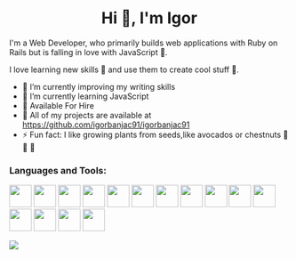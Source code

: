 <h1 align="center">Hi 👋, I'm Igor</h1>

<p>
  I'm a Web Developer, who primarily builds web applications with Ruby on Rails but is falling in love with JavaScript 💓.
  
  I love learning new skills 🤯 and use them to create cool stuff 🚀.
</p>


- 📄 I’m currently improving my writing skills 
- 🌱 I’m currently learning JavaScript
- 👯 Available For Hire
- 🤔 All of my projects are available at https://github.com/igorbanjac91/igorbanjac91
- ⚡ Fun fact: I like growing plants from seeds,like avocados or chestnuts 🌱 🌰 🥑

### Languages and Tools:
[<img src="https://gist.githubusercontent.com/igorbanjac91/a22d026ecc45dc2107f4a1616f808af4/raw/38f6fac5131834c9df19357d879b66108762b464/rails-logo.svg" height="40">](https://rubyonrails.org/)
[<img src="https://gist.githubusercontent.com/igorbanjac91/674cdf8cdfc99ce9a36f613b55828a6b/raw/2a04f73e51436726608093dc612b383dda890380/bash.svg" height="40">](https://www.gnu.org/software/bash/)
[<img src="https://raw.githubusercontent.com/gist/igorbanjac91/59b65194e835c860e162cd63045d6102/raw/77ecd9d0940eb5a26a038b053da3aee144bcff4f/css3.svg" height="40">](https://developer.mozilla.org/en-US/docs/Web/CSS)
[<img src="https://raw.githubusercontent.com/gist/igorbanjac91/7553c8c8b7fadd781d28df299dc42057/raw/c1ce778437418db18ff978b04f1774cc93ef7b13/html5.svg" height="40">](https://www.w3.org/html/)
[<img src="https://raw.githubusercontent.com/gist/igorbanjac91/792ef4b4898ee2944b5e0e68415297db/raw/cc4f5911049d5a6ca0ab8d912e76e9e7d6d75ca8/Ruby_logo.svg" height="40">](https://www.ruby-lang.org/en/)
[<img src="https://raw.githubusercontent.com/gist/igorbanjac91/02162817f5fb971e1d19fb2bfddc920b/raw/4d609f7a4009b894101c1c08ffa27d073d1216d8/javascript.svg" height="40">](https://developer.mozilla.org/en-US/docs/Web/JavaScript)
[<img src="https://raw.githubusercontent.com/gist/igorbanjac91/f7579c80306f316dd30d3181acb622aa/raw/3c9a2db7db20f95f375b78638800782430b9893a/Sass_Logo_Color.svg" height="40">](https://sass-lang.com/)
[<img src="https://raw.githubusercontent.com/gist/igorbanjac91/e7522eafa6c89e183f278965dbb01c32/raw/474335da66e6cd1050d694eb6dc537144b05b4ed/rspec.svg" height="40">](https://rspec.info/)
[<img src="https://raw.githubusercontent.com/gist/igorbanjac91/9204075442db3488ff1a3e3a1722ce66/raw/5157b25b23e7925d171d96f7e9e41572ed8d97e9/Visual_Studio_Code.svg" height="40">](https://code.visualstudio.com/)
[<img src="https://raw.githubusercontent.com/gist/igorbanjac91/f8733fa3c1b4ca47bb7aedb357a2cded/raw/eb94c7b39915790faa043129301861ad273a9d4b/bootstrap.svg" height="40">](https://getbootstrap.com/)
[<img src="https://raw.githubusercontent.com/gist/igorbanjac91/23a7f123191e52f0bf455a9aca28a80a/raw/7941129cc61b020b1410d08dc4852edc57b793a1/figma.svg" height="40">](https://www.figma.com/)
[<img src="https://raw.githubusercontent.com/gist/igorbanjac91/2a3f3cecf65f7874fcd4516e17d47917/raw/e69134894b3032024b59e3b80a66d4671c7230c7/nodejs.svg" height="40">](https://nodejs.org/en/)
[<img src="https://raw.githubusercontent.com/gist/igorbanjac91/be55955a8926d26aee0835736b556943/raw/dc72d8ce18d28e6dac3c40cf514aa5a9239f7293/webpack.svg" height="40">](https://webpack.js.org/)
[<img src="https://raw.githubusercontent.com/gist/igorbanjac91/de4b59b0f1bfde8e86c4f6e2cb6db54e/raw/d27e6eb7576d09ff6b4e9d1a0f42f9c4b6d6de5c/git.svg" height="40">](https://git-scm.com/)
[<img src="https://raw.githubusercontent.com/gist/igorbanjac91/ad15b195be4f255c5f57ce92aa9f5a3c/raw/86e69797cc4403383ad6dafa22a7bc9bc552260f/PostgreSQL.svg" height="40">](https://www.postgresql.org/)




[![](https://github-readme-stats.vercel.app/api/top-langs/?username=igorbanjac91&layout=compact&theme=dark)](https://github.com/anuraghazra/github-readme-stats)
